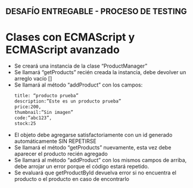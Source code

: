 ## DESAFÍO ENTREGABLE - PROCESO DE TESTING

# Clases con ECMAScript y ECMAScript avanzado
- Se creará una instancia de la clase “ProductManager”
- Se llamará “getProducts” recién creada la instancia,  debe devolver un arreglo vacío []
- Se llamará al método “addProduct” con los campos:
    ```bash
    title: “producto prueba”
    description:”Este es un producto prueba”
    price:200,
    thumbnail:”Sin imagen”
    code:”abc123”,
    stock:25
    ```
- El objeto debe agregarse satisfactoriamente con un id generado automáticamente SIN REPETIRSE
- Se llamará el método “getProducts” nuevamente, esta vez debe aparecer el producto recién agregado
- Se llamará al método “addProduct” con los mismos campos de arriba, debe arrojar un error porque el código estará repetido.
- Se evaluará que getProductById devuelva error si no encuentra el producto o el producto en caso de encontrarlo
